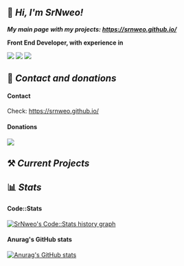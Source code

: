 ## 👋 *Hi, I'm SrNweo!*

***My main page with my projects: https://srnweo.github.io/***

**Front End Developer, with experience in** <br>

<img src="https://img.shields.io/badge/HTML5-E34F26?style=for-the-badge&logo=html5&logoColor=white"> <img src="https://img.shields.io/badge/CSS3-1572B6?style=for-the-badge&logo=css3&logoColor=white"> <img src="https://img.shields.io/badge/JavaScript-323330?style=for-the-badge&logo=javascript&logoColor=F7DF1E ">

## 📨 *Contact and donations*

#### Contact

Check: https://srnweo.github.io/

#### Donations
<a href="https://ko-fi.com/srnweo"><img src="https://img.shields.io/badge/Ko--fi-F16061?style=for-the-badge&logo=ko-fi&logoColor=white"></a>
## ⚒ *Current Projects*

## 📊 *Stats*

#### Code::Stats

<a href="https://codestats.net/users/SrNweo"> <img src='https://codestats-readme.wegfan.cn/history-graph/SrNweo?width=850&height=300' alt="SrNweo's Code::Stats history graph"/></a>

#### Anurag's GitHub stats

[![Anurag's GitHub stats](https://github-readme-stats.vercel.app/api?username=SrNweo)](https://github.com/anuraghazra/github-readme-stats)

<!--- https://dev.to/envoy_/150-badges-for-github-pnk --->

